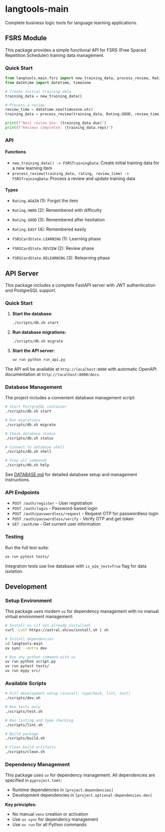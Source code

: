 # langtools-main

Complete business logic tools for language learning applications.

## FSRS Module

This package provides a simple functional API for FSRS (Free Spaced Repetition Scheduler) training data management.

### Quick Start

```python
from langtools.main.fsrs import new_training_data, process_review, Rating
from datetime import datetime, timezone

# Create initial training data
training_data = new_training_data()

# Process a review
review_time = datetime.now(timezone.utc)
training_data = process_review(training_data, Rating.GOOD, review_time)

print(f"Next review due: {training_data.due}")
print(f"Reviews completed: {training_data.reps}")
```

### API

#### Functions

- `new_training_data() -> FSRSTrainingData`: Create initial training data for a new learning item
- `process_review(training_data, rating, review_time) -> FSRSTrainingData`: Process a review and update training data

#### Types

- `Rating.AGAIN` (1): Forgot the item
- `Rating.HARD` (2): Remembered with difficulty  
- `Rating.GOOD` (3): Remembered after hesitation
- `Rating.EASY` (4): Remembered easily

- `FSRSCardState.LEARNING` (1): Learning phase
- `FSRSCardState.REVIEW` (2): Review phase
- `FSRSCardState.RELEARNING` (3): Relearning phase

## API Server

This package includes a complete FastAPI server with JWT authentication and PostgreSQL support.

### Quick Start

1. **Start the database:**
   ```bash
   ./scripts/db.sh start
   ```

2. **Run database migrations:**
   ```bash
   ./scripts/db.sh migrate
   ```

3. **Start the API server:**
   ```bash
   uv run python run_api.py
   ```

The API will be available at `http://localhost:8000` with automatic OpenAPI documentation at `http://localhost:8000/docs`.

### Database Management

The project includes a convenient database management script:

```bash
# Start PostgreSQL container
./scripts/db.sh start

# Run migrations
./scripts/db.sh migrate

# Check database status
./scripts/db.sh status

# Connect to database shell
./scripts/db.sh shell

# View all commands
./scripts/db.sh help
```

See [DATABASE.md](DATABASE.md) for detailed database setup and management instructions.

### API Endpoints

- `POST /auth/register` - User registration
- `POST /auth/login` - Password-based login
- `POST /auth/passwordless/request` - Request OTP for passwordless login
- `POST /auth/passwordless/verify` - Verify OTP and get token
- `GET /auth/me` - Get current user information

### Testing

Run the full test suite:
```bash
uv run pytest tests/
```

Integration tests use live database with `is_e2e_test=True` flag for data isolation.

## Development

### Setup Environment

This package uses modern `uv` for dependency management with no manual virtual environment management:

```bash
# Install uv (if not already installed)
curl -LsSf https://astral.sh/uv/install.sh | sh

# Install dependencies
cd langtools-main
uv sync --extra dev

# Run any python command with uv
uv run python script.py
uv run pytest tests/
uv run mypy src/
```

### Available Scripts

```bash
# Full development setup (install, typecheck, lint, test)
./scripts/dev.sh

# Run tests only
./scripts/test.sh

# Run linting and type checking
./scripts/lint.sh

# Build package
./scripts/build.sh

# Clean build artifacts
./scripts/clean.sh
```

### Dependency Management

This package uses `uv` for dependency management. All dependencies are specified in `pyproject.toml`:
- Runtime dependencies in `[project.dependencies]`
- Development dependencies in `[project.optional-dependencies.dev]`

**Key principles:**
- No manual `venv` creation or activation
- Use `uv sync` for dependency management
- Use `uv run` for all Python commands